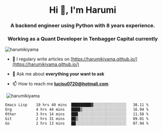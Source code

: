<h1 align="center">Hi 👋, I'm Harumi</h1>
<h3 align="center">A backend engineer using <b>Python</b> with 8 years experience.</h3>
<h3 align="center">Working as a Quant Developer in <b>Tenbagger Capital</b> currently</h3>

<p align="left"> <img src="https://komarev.com/ghpvc/?username=harumikiyama" alt="harumikiyama" /> </p>


- 📝 I regulary write articles on [https://harumikiyama.github.io/](https://harumikiyama.github.io/)

- 💬 Ask me about **everything your want to ask**

- 📫 How to reach me **lucisu0720@hotmail.com**

<p>&nbsp;<img align="center" src="https://github-readme-stats.vercel.app/api?username=harumikiyama&show_icons=true" alt="harumikiyama" /></p>


<!--START_SECTION:waka-->

```txt
Emacs Lisp    10 hrs 40 mins  █████████▓░░░░░░░░░░░░░░░   38.11 %
Org           4 hrs 44 mins   ████▒░░░░░░░░░░░░░░░░░░░░   16.94 %
Other         3 hrs 14 mins   ███░░░░░░░░░░░░░░░░░░░░░░   11.58 %
Git           2 hrs 31 mins   ██▒░░░░░░░░░░░░░░░░░░░░░░   09.01 %
Go            2 hrs 13 mins   ██░░░░░░░░░░░░░░░░░░░░░░░   07.94 %
```

<!--END_SECTION:waka-->
